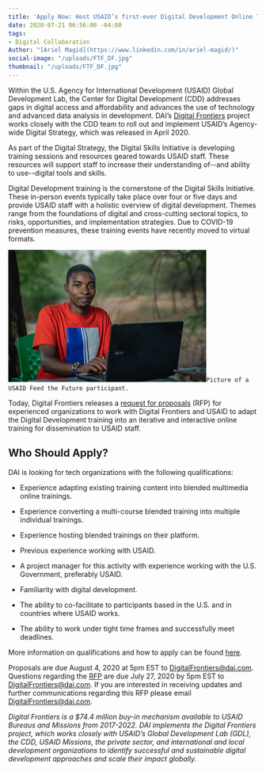 ```yaml
---
title: 'Apply Now: Host USAID’s first-ever Digital Development Online Training'
date: 2020-07-21 06:56:00 -04:00
tags:
- Digital Collaboration
Author: "[Ariel Magid](https://www.linkedin.com/in/ariel-magid/)"
social-image: "/uploads/FTF_DF.jpg"
thumbnail: "/uploads/FTF_DF.jpg"
---
```


Within the U.S. Agency for International Development (USAID) Global Development Lab, the Center for Digital Development (CDD) addresses gaps in digital access and affordability and advances the use of technology and advanced data analysis in development. DAI’s [Digital Frontiers](https://www.dai.com/our-work/projects/worldwide-digital-frontiers-df) project works closely with the CDD team to roll out and implement USAID’s Agency-wide Digital Strategy, which was released in April 2020.

As part of the Digital Strategy, the Digital Skills Initiative is developing training sessions and resources geared towards USAID staff. These resources will support staff to increase their understanding of--and ability to use--digital tools and skills.

<!--more-->

Digital Development training is the cornerstone of the Digital Skills Initiative. These in-person events typically take place over four or five days and provide USAID staff with a holistic overview of digital development. Themes range  from the foundations of digital and cross-cutting sectoral topics, to risks, opportunities, and implementation strategies. Due to COVID-19 prevention measures, these training events have recently moved to virtual formats.

![FTF_DF.jpg](/uploads/FTF_DF.jpg)`Picture of a USAID Feed the Future participant.`

Today, Digital Frontiers releases a [request for proposals](https://drive.google.com/file/d/1tCxhBBjip44skPLsvKHln5z2c0L7Oyfi/view) (RFP) for experienced organizations to work with Digital Frontiers and USAID to adapt the Digital Development training into an iterative and interactive online training for dissemination to USAID staff.

## Who Should Apply?

DAI is looking for tech organizations with the following qualifications:

* Experience adapting existing training content into blended multimedia online trainings.

* Experience converting a multi-course blended training into multiple individual trainings.

* Experience hosting blended trainings on their platform.

* Previous experience working with USAID.

* A project manager for this activity with experience working with the U.S. Government, preferably USAID.

* Familiarity with digital development.

* The ability to co-facilitate to participants based in the U.S. and in countries where USAID works.

* The ability to work under tight time frames and successfully meet deadlines.

More information on qualifications and how to apply can be found [here](https://drive.google.com/file/d/1tCxhBBjip44skPLsvKHln5z2c0L7Oyfi/view?usp=sharing).

Proposals are due August 4, 2020 at 5pm EST to DigitalFrontiers@dai.com. Questions regarding the [RFP](https://drive.google.com/file/d/1tCxhBBjip44skPLsvKHln5z2c0L7Oyfi/view) are due July 27, 2020 by 5pm EST to [DigitalFrontiers@dai.com](mailto:DigitalFrontiers@dai.com). If you are interested in receiving updates and further communications regarding this RFP please email DigitalFrontiers@dai.com.

*Digital Frontiers is a $74.4 million buy-in mechanism available to USAID Bureaus and Missions from 2017-2022. DAI implements the Digital Frontiers project, which works closely with USAID’s Global Development Lab (GDL), the CDD, USAID Missions, the private sector, and international and local development organizations to identify successful and sustainable digital development approaches and scale their impact globally.*